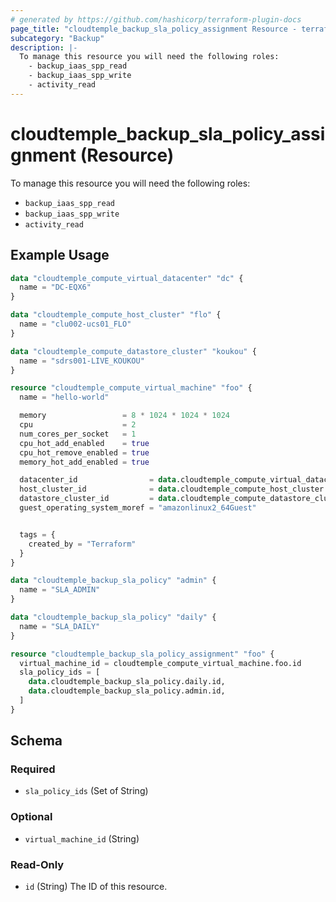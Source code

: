 ```yaml
---
# generated by https://github.com/hashicorp/terraform-plugin-docs
page_title: "cloudtemple_backup_sla_policy_assignment Resource - terraform-provider-cloudtemple"
subcategory: "Backup"
description: |-
  To manage this resource you will need the following roles:
    - backup_iaas_spp_read
    - backup_iaas_spp_write
    - activity_read
---
```


# cloudtemple_backup_sla_policy_assignment (Resource)

To manage this resource you will need the following roles:
  - `backup_iaas_spp_read`
  - `backup_iaas_spp_write`
  - `activity_read`

## Example Usage

```terraform
data "cloudtemple_compute_virtual_datacenter" "dc" {
  name = "DC-EQX6"
}

data "cloudtemple_compute_host_cluster" "flo" {
  name = "clu002-ucs01_FLO"
}

data "cloudtemple_compute_datastore_cluster" "koukou" {
  name = "sdrs001-LIVE_KOUKOU"
}

resource "cloudtemple_compute_virtual_machine" "foo" {
  name = "hello-world"

  memory                 = 8 * 1024 * 1024 * 1024
  cpu                    = 2
  num_cores_per_socket   = 1
  cpu_hot_add_enabled    = true
  cpu_hot_remove_enabled = true
  memory_hot_add_enabled = true

  datacenter_id                = data.cloudtemple_compute_virtual_datacenter.dc.id
  host_cluster_id              = data.cloudtemple_compute_host_cluster.flo.id
  datastore_cluster_id         = data.cloudtemple_compute_datastore_cluster.koukou.id
  guest_operating_system_moref = "amazonlinux2_64Guest"


  tags = {
    created_by = "Terraform"
  }
}

data "cloudtemple_backup_sla_policy" "admin" {
  name = "SLA_ADMIN"
}

data "cloudtemple_backup_sla_policy" "daily" {
  name = "SLA_DAILY"
}

resource "cloudtemple_backup_sla_policy_assignment" "foo" {
  virtual_machine_id = cloudtemple_compute_virtual_machine.foo.id
  sla_policy_ids = [
    data.cloudtemple_backup_sla_policy.daily.id,
    data.cloudtemple_backup_sla_policy.admin.id,
  ]
}
```

<!-- schema generated by tfplugindocs -->
## Schema

### Required

- `sla_policy_ids` (Set of String)

### Optional

- `virtual_machine_id` (String)

### Read-Only

- `id` (String) The ID of this resource.


